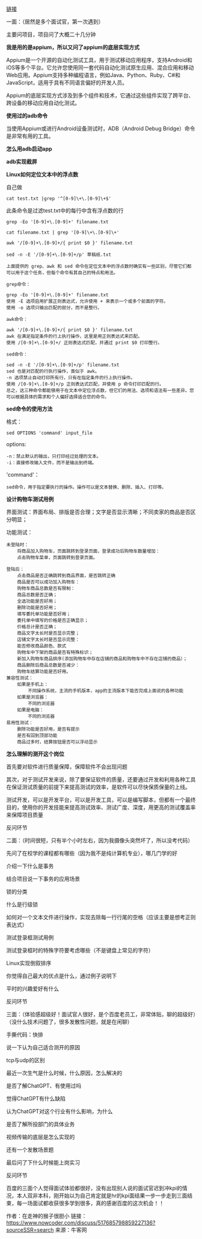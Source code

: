 [链接](https://www.nowcoder.com/discuss/517685798859227136?sourceSSR=search)

一面：（居然是多个面试官，第一次遇到）

主要问项目，项目问了大概二十几分钟

**我是用的是appium，所以又问了appium的底层实现方式**

Appium是一个开源的自动化测试工具，用于测试移动应用程序，支持Android和iOS等多个平台。它允许您使用同一套代码自动化测试原生应用、混合应用和移动Web应用。Appium支持多种编程语言，例如Java、Python、Ruby、C#和JavaScript，适用于具有不同语言偏好的开发人员。

Appium的底层实现方式涉及到多个组件和技术，它通过这些组件实现了跨平台、跨设备的移动应用自动化测试。

**使用过的adb命令**

当使用Appium或进行Android设备测试时，ADB（Android Debug Bridge）命令是非常有用的工具。

**怎么用adb启动app**

**adb实现截屏**

**Linux如何定位文本中的浮点数**

自己做

`cat test.txt |grep '^[0-9]\+\.[0-9]\+$'`

此条命令是过滤test.txt中的每行中含有浮点数的行

`grep -Eo '[0-9]+\.[0-9]+' filename.txt`

`cat filename.txt | grep '[0-9]\+\.[0-9]\+'`

`awk '/[0-9]+\.[0-9]+/{ print $0 }' filename.txt`

`sed -n -E '/[0-9]+\.[0-9]+/p' 草稿纸.txt`
```
上面提供的 grep、awk 和 sed 命令在定位文本中的浮点数时确实有一些区别，尽管它们都可以用于这个任务，但每个命令有其自己的特点和用法。

grep命令：

grep -Eo '[0-9]+\.[0-9]+' filename.txt
使用 -E 选项启用扩展正则表达式，允许使用 + 来表示一个或多个前面的字符。
使用 -o 选项只输出匹配的部分，而不是整行。

awk命令：

awk '/[0-9]+\.[0-9]+/{ print $0 }' filename.txt
awk 在满足指定条件的行上执行操作，这里是用正则表达式来匹配。
使用 /[0-9]+\.[0-9]+/ 正则表达式匹配，并通过 print $0 打印整行。

sed命令：

sed -n -E '/[0-9]+\.[0-9]+/p' filename.txt
sed 也是对匹配的行执行操作，类似于 awk。
-n 选项禁止自动打印所有行，只有在指定条件的行上执行操作。
使用 /[0-9]+\.[0-9]+/p 正则表达式匹配，并使用 p 命令打印匹配的行。
总之，这三种命令都能够用于在文本中定位浮点数，但它们的用法、选项和语法有一些差异。您可以根据具体的需求和个人偏好选择适合您的命令。
```

**sed命令的使用方法**

格式：

`sed OPTIONS 'command' input_file`

options:

    -n：禁止默认的输出，只打印经过处理的文本。
    -i：直接修改输入文件，而不是输出到终端。

'command'：

    sed命令，用于指定要执行的操作。操作可以是文本替换、删除、插入、打印等。



**设计购物车测试用例**

界面测试：界面布局、排版是否合理；文字是否显示清晰；不同卖家的商品是否区分明显；

功能测试：

    未登陆时：
        将商品加入购物车，页面跳转到登录页面，登录成功后购物车数量增加：
        点击购物车菜单，页面跳转到登录页面。

    登陆后：
        点击商品是否正确跳转到商品界面，是否跳转正确
        商品是否可以成功加入购物车：
        购物车商品总数是否有限制：
        商品总数是否正确；
        全选功能是否好用；
        删除功能是否好用；
        填写委托单功能是否好用；
        委托单中填写的价格是否正确显示；
        价格总计是否正确；
        商品文字太长时是否显示完整；
        店铺文字太长时是否显示完整：
        能否修改商品颜色、款式
        购物车中下架的商品是否有特殊标识；
        新加入购物车商品排序(添加购物车中存在店铺的商品和购物车中不存在店铺的商品）；
        商品删除后商品总数是否减少：
        购物车结算功能是否好用。
    兼容性测试：
        如果是手机上：
            不同操作系统，主流的手机版本，app的主流版本下能否完成上面说的各种功能
        如果是浏览器：
            不同的浏览器
        如果是电脑：
            不同的浏览器
    易用性测试：
        删除功能是否好用，是否有提示
        是否有回到顶部功能
        商品过多时，结算按钮是否可以浮动显示


**怎么理解的测开这个岗位**

首先要对软件进行质量保障，保障软件不会出现问题

其次，对于测试开发来说，除了要保证软件的质量，还要通过开发和利用各种工具在保证测试质量的前提下来提高测试的效率，是软件可以尽快保质保量的上线。

测试开发，可以是开发平台，可以是开发工具，可以是编写脚本，但都有一个最终目的，使用你的开发技能来提高测试效率、测试广度、深度，用更高的测试覆盖率来保障项目质量

反问环节

二面：（时间很短，只有半个小时左右，因为我摄像头突然坏了，所以没考代码）

先问了在校学的课程都有哪些（因为我不是纯计算机专业），哪几门学的好

介绍一下什么是事务

结合项目说一下事务的应用场景

锁的分类

什么是行级锁

如何对一个文本文件进行操作，实现去除每一行行尾的空格（应该主要是想考正则表达式）

测试登录框测试用例

测试登录框时的特殊字符要考虑哪些（不是键盘上常见的字符）

Linux实现倒叙排序

你觉得自己最大的优点是什么，通过例子说明下

平时的兴趣爱好有什么

反问环节

三面：（体验感超级好！面试官人很好，是个百度老员工，非常体贴，聊的超级好）（没什么技术问题了，很多发散性问题，就是在闲聊）

手撕代码：快排

说一下认为自己适合测开的原因

tcp与udp的区别

最近一次生气是什么时候，什么原因，怎么解决的

是否了解ChatGPT、有使用过吗

觉得ChatGPT有什么缺陷

认为ChatGPT对这个行业有什么影响，为什么

是否了解所投部门的具体业务

视频传输的底层是怎么实现的

还有一个发散场景题

最后问了下什么时候能上岗实习

反问环节

百度的三面个人觉得面试体验都很好，没有出现别人说的面试官迟到冲kpi的情况，本人双非本科，刚开始以为自己肯定就是hr的kpi面结果一步一步走到三面结束，每一场面试都收获很多学到很多，真的感谢百度的这次机会！！

作者：在走神的猴子很胆小
链接：https://www.nowcoder.com/discuss/517685798859227136?sourceSSR=search
来源：牛客网